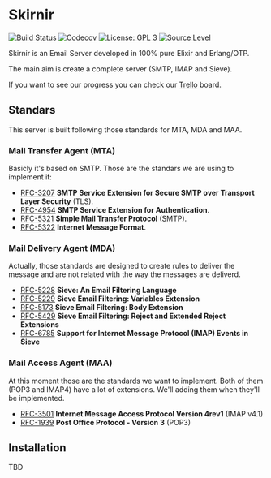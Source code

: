 # Skirnir

[![Build Status](https://img.shields.io/travis/altenwald/skirnir/master.svg)](https://travis-ci.org/altenwald/skirnir)
[![Codecov](https://img.shields.io/codecov/c/github/altenwald/skirnir.svg)](https://codecov.io/gh/altenwald/skirnir)
[![License: GPL 3](https://img.shields.io/github/license/altenwald/skirnir.svg)](https://raw.githubusercontent.com/altenwald/skirnir/master/COPYING)
[![Source Level](https://app.sourcelevel.io/github/altenwald/skirnir.svg)](https://app.sourcelevel.io/github/altenwald/skirnir)

Skirnir is an Email Server developed in 100% pure Elixir and Erlang/OTP.

The main aim is create a complete server (SMTP, IMAP and Sieve).

If you want to see our progress you can check our [Trello](https://trello.com/b/4SRbcC8M/skirnir) board.

## Standars

This server is built following those standards for MTA, MDA and MAA.

### Mail Transfer Agent (MTA)

Basicly it's based on SMTP. Those are the standars we are using to implement it:

- [RFC-3207](https://tools.ietf.org/html/rfc3207) **SMTP Service Extension for Secure SMTP over Transport Layer Security** (TLS).
- [RFC-4954](https://tools.ietf.org/html/rfc4954) **SMTP Service Extension for Authentication**.
- [RFC-5321](https://tools.ietf.org/html/rfc5321) **Simple Mail Transfer Protocol** (SMTP).
- [RFC-5322](https://tools.ietf.org/html/rfc5322) **Internet Message Format**.

### Mail Delivery Agent (MDA)

Actually, those standards are designed to create rules to deliver the message and are not related with the way the messages are deliverd.

- [RFC-5228](https://tools.ietf.org/html/rfc5228) **Sieve: An Email Filtering Language**
- [RFC-5229](https://tools.ietf.org/html/rfc5229) **Sieve Email Filtering: Variables Extension**
- [RFC-5173](https://tools.ietf.org/html/rfc5173) **Sieve Email Filtering: Body Extension**
- [RFC-5429](https://tools.ietf.org/html/rfc5429) **Sieve Email Filtering: Reject and Extended Reject Extensions**
- [RFC-6785](https://tools.ietf.org/html/rfc6785) **Support for Internet Message Protocol (IMAP) Events in Sieve**

### Mail Access Agent (MAA)

At this moment those are the standards we want to implement. Both of them (POP3 and IMAP4) have a lot of extensions. We'll adding them when they'll be implemented.

- [RFC-3501](https://tools.ietf.org/html/rfc3501) **Internet Message Access Protocol Version 4rev1** (IMAP v4.1)
- [RFC-1939](https://tools.ietf.org/html/rfc1939) **Post Office Protocol - Version 3** (POP3)

## Installation

TBD


